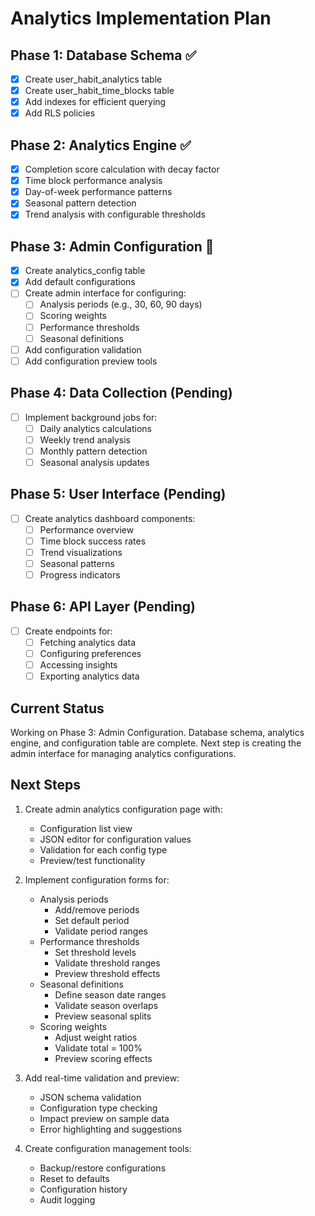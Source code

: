 # Analytics Implementation Plan

## Phase 1: Database Schema ✅
- [x] Create user_habit_analytics table
- [x] Create user_habit_time_blocks table
- [x] Add indexes for efficient querying
- [x] Add RLS policies

## Phase 2: Analytics Engine ✅
- [x] Completion score calculation with decay factor
- [x] Time block performance analysis
- [x] Day-of-week performance patterns
- [x] Seasonal pattern detection
- [x] Trend analysis with configurable thresholds

## Phase 3: Admin Configuration 🚧
- [x] Create analytics_config table
- [x] Add default configurations
- [ ] Create admin interface for configuring:
  - [ ] Analysis periods (e.g., 30, 60, 90 days)
  - [ ] Scoring weights
  - [ ] Performance thresholds
  - [ ] Seasonal definitions
- [ ] Add configuration validation
- [ ] Add configuration preview tools

## Phase 4: Data Collection (Pending)
- [ ] Implement background jobs for:
  - [ ] Daily analytics calculations
  - [ ] Weekly trend analysis
  - [ ] Monthly pattern detection
  - [ ] Seasonal analysis updates

## Phase 5: User Interface (Pending)
- [ ] Create analytics dashboard components:
  - [ ] Performance overview
  - [ ] Time block success rates
  - [ ] Trend visualizations
  - [ ] Seasonal patterns
  - [ ] Progress indicators

## Phase 6: API Layer (Pending)
- [ ] Create endpoints for:
  - [ ] Fetching analytics data
  - [ ] Configuring preferences
  - [ ] Accessing insights
  - [ ] Exporting analytics data

## Current Status
Working on Phase 3: Admin Configuration. Database schema, analytics engine, and configuration table are complete. Next step is creating the admin interface for managing analytics configurations.

## Next Steps
1. Create admin analytics configuration page with:
   - Configuration list view
   - JSON editor for configuration values
   - Validation for each config type
   - Preview/test functionality

2. Implement configuration forms for:
   - Analysis periods
     - Add/remove periods
     - Set default period
     - Validate period ranges
   - Performance thresholds
     - Set threshold levels
     - Validate threshold ranges
     - Preview threshold effects
   - Seasonal definitions
     - Define season date ranges
     - Validate season overlaps
     - Preview seasonal splits
   - Scoring weights
     - Adjust weight ratios
     - Validate total = 100%
     - Preview scoring effects

3. Add real-time validation and preview:
   - JSON schema validation
   - Configuration type checking
   - Impact preview on sample data
   - Error highlighting and suggestions

4. Create configuration management tools:
   - Backup/restore configurations
   - Reset to defaults
   - Configuration history
   - Audit logging